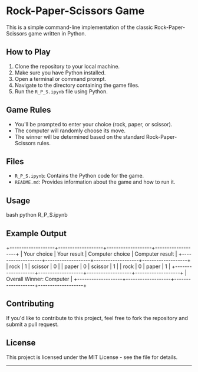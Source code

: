 # Rock-Paper-Scissors Game

This is a simple command-line implementation of the classic Rock-Paper-Scissors game written in Python.

## How to Play

1. Clone the repository to your local machine.
2. Make sure you have Python installed.
3. Open a terminal or command prompt.
4. Navigate to the directory containing the game files.
5. Run the `R_P_S.ipynb` file using Python.

## Game Rules

- You'll be prompted to enter your choice (rock, paper, or scissor).
- The computer will randomly choose its move.
- The winner will be determined based on the standard Rock-Paper-Scissors rules.

## Files

- `R_P_S.ipynb`: Contains the Python code for the game.
- `README.md`: Provides information about the game and how to run it.

## Usage

bash
python R_P_S.ipynb


## Example Output


+-------------------+-------------------+-------------------+-------------------+
| Your choice       | Your result       | Computer choice   | Computer result   |
+-------------------+-------------------+-------------------+-------------------+
| rock              | 1                 | scissor           | 0                 |
| paper             | 0                 | scissor           | 1                 |
| rock              | 0                 | paper             | 1                 |
+-------------------+-------------------+-------------------+-------------------+
| Overall Winner: Computer |
+-------------------+-------------------+-------------------+-------------------+


## Contributing

If you'd like to contribute to this project, feel free to fork the repository and submit a pull request.
## License

This project is licensed under the MIT License - see the  file for details.

---
